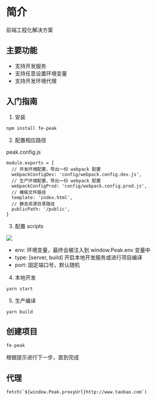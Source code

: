 # 简介

前端工程化解决方案

## 主要功能

- 支持开发服务
- 支持任意设置环境变量
- 支持开发环境代理

## 入门指南

1. 安装

```
npm install fe-peak
```

2. 配置相应路径

peak.config.js
```
module.exports = {
  // 开发环境配置，导出一份 webpack 配置
  webpackConfigDev: 'config/webpack.config.dev.js',
  // 生产环境配置，导出一份 webpack 配置
  webpackConfigProd: 'config/webpack.config.prod.js',
  // 模板文件路径
  template: 'index.html',
  // 静态资源目录路径
  publicPath: '/public',
}
```

3. 配置 scripts

![](https://image-static.segmentfault.com/166/992/166992228-5cac6048ac4c3_articlex)

- env: 环境变量，最终会被注入到 window.Peak.env 变量中
- type: [server, build] 开启本地开发服务或进行项目编译
- port: 固定端口号，默认随机

4. 本地开发

```
yarn start
```

5. 生产编译

```
yarn build
```

## 创建项目

```
fe-peak
```

根据提示进行下一步，直到完成

## 代理

```
fetch(`${window.Peak.proxyUrl}http://www.taobao.com`)
```
